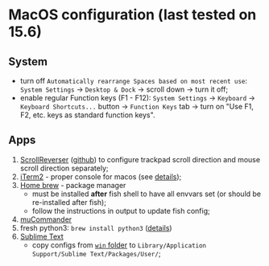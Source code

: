# MacOS configuration (last tested on 15.6)

## System

- turn off `Automatically rearrange Spaces based on most recent use`: `System Settings` -> `Desktop & Dock` -> scroll down -> turn it off;
- enable regular Function keys (F1 - F12): `System Settings` -> `Keyboard` -> `Keyboard Shortcuts...` button -> `Function Keys` tab -> turn on "Use F1, F2, etc. keys as standard function keys".

## Apps

1. [ScrollReverser](https://pilotmoon.com/scrollreverser/) ([github](https://github.com/pilotmoon/Scroll-Reverser)) to configure trackpad scroll direction and mouse scroll direction separately;
1. [iTerm2](https://iterm2.com/) - proper console for macos (see [details](iterm2/README.md));
1. [Home brew](https://brew.sh/) - package manager
	- must be installed **after** fish shell to have all envvars set (or should be re-installed after fish);
	- follow the instructions in output to update fish config;
1. [muCommander](https://www.mucommander.com/)
1. fresh python3: `brew install python3` ([details](python.md))
1. [Sublime Text](https://www.sublimetext.com/)
	- copy configs from [`win` folder](../win/sublime-text) to `Library/Application Support/Sublime Text/Packages/User/`;
